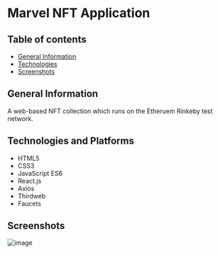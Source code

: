 # Marvel NFT Application

## Table of contents
* [General Information](#general-info)
* [Technologies](#technologies)
* [Screenshots](#screenshots)


## General Information

A web-based NFT collection which runs on the Etheruem Rinkeby test network. 

## Technologies and Platforms

- HTML5
- CSS3
- JavaScript ES6
- React.js
- Axios
- Thirdweb
- Faucets

## Screenshots 

![image](https://user-images.githubusercontent.com/55777067/147344110-6ce1834f-7a9b-45f3-97bf-745b34d35a1e.png)
